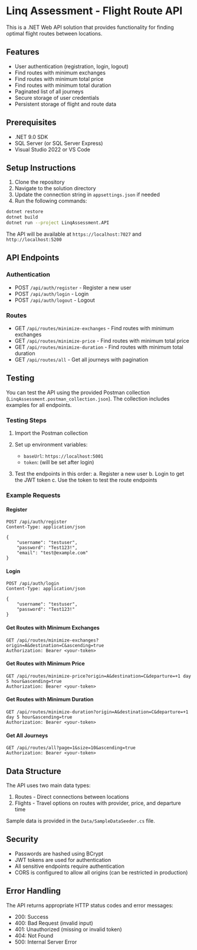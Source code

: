 # Linq Assessment - Flight Route API

This is a .NET Web API solution that provides functionality for finding optimal flight routes between locations.

## Features

- User authentication (registration, login, logout)
- Find routes with minimum exchanges
- Find routes with minimum total price
- Find routes with minimum total duration
- Paginated list of all journeys
- Secure storage of user credentials
- Persistent storage of flight and route data

## Prerequisites

- .NET 9.0 SDK 
- SQL Server (or SQL Server Express)
- Visual Studio 2022 or VS Code

## Setup Instructions

1. Clone the repository
2. Navigate to the solution directory
3. Update the connection string in `appsettings.json` if needed
4. Run the following commands:

```bash
dotnet restore
dotnet build
dotnet run --project LinqAssessment.API
```

The API will be available at `https://localhost:7027` and `http://localhost:5200`

## API Endpoints

### Authentication
- POST `/api/auth/register` - Register a new user
- POST `/api/auth/login` - Login
- POST `/api/auth/logout` - Logout

### Routes
- GET `/api/routes/minimize-exchanges` - Find routes with minimum exchanges
- GET `/api/routes/minimize-price` - Find routes with minimum total price
- GET `/api/routes/minimize-duration` - Find routes with minimum total duration
- GET `/api/routes/all` - Get all journeys with pagination

## Testing

You can test the API using the provided Postman collection (`LinqAssessment.postman_collection.json`). The collection includes examples for all endpoints.

### Testing Steps

1. Import the Postman collection
2. Set up environment variables:
   - `baseUrl`: `https://localhost:5001`
   - `token`: (will be set after login)

3. Test the endpoints in this order:
   a. Register a new user
   b. Login to get the JWT token
   c. Use the token to test the route endpoints

### Example Requests

#### Register
```http
POST /api/auth/register
Content-Type: application/json

{
    "username": "testuser",
    "password": "Test123!",
    "email": "test@example.com"
}
```

#### Login
```http
POST /api/auth/login
Content-Type: application/json

{
    "username": "testuser",
    "password": "Test123!"
}
```

#### Get Routes with Minimum Exchanges
```http
GET /api/routes/minimize-exchanges?origin=A&destination=C&ascending=true
Authorization: Bearer <your-token>
```

#### Get Routes with Minimum Price
```http
GET /api/routes/minimize-price?origin=A&destination=C&departure=+1 day 5 hour&ascending=true
Authorization: Bearer <your-token>
```

#### Get Routes with Minimum Duration
```http
GET /api/routes/minimize-duration?origin=A&destination=C&departure=+1 day 5 hour&ascending=true
Authorization: Bearer <your-token>
```

#### Get All Journeys
```http
GET /api/routes/all?page=1&size=10&ascending=true
Authorization: Bearer <your-token>
```

## Data Structure

The API uses two main data types:

1. Routes - Direct connections between locations
2. Flights - Travel options on routes with provider, price, and departure time

Sample data is provided in the `Data/SampleDataSeeder.cs` file.

## Security

- Passwords are hashed using BCrypt
- JWT tokens are used for authentication
- All sensitive endpoints require authentication
- CORS is configured to allow all origins (can be restricted in production)

## Error Handling

The API returns appropriate HTTP status codes and error messages:
- 200: Success
- 400: Bad Request (invalid input)
- 401: Unauthorized (missing or invalid token)
- 404: Not Found
- 500: Internal Server Error 
